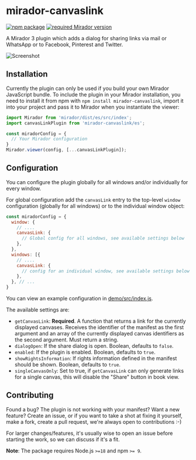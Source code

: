 # mirador-canvaslink

[![npm package][npm-badge]][npm]
[![required Mirador version][mirador-badge]][mirador]

A Mirador 3 plugin which adds a dialog for sharing links via mail or WhatsApp or to Facebook, Pinterest and Twitter.

![Screenshot][screenshot]

## Installation

Currently the plugin can only be used if you build your own Mirador JavaScript bundle.
To include the plugin in your Mirador installation, you need to install it
from npm with `npm install mirador-canvaslink`, import it into your project
and pass it to Mirador when you instantiate the viewer:

```javascript
import Mirador from 'mirador/dist/es/src/index';
import canvasLinkPlugin from 'mirador-canvaslink/es';

const miradorConfig = {
  // Your Mirador configuration
}
Mirador.viewer(config, [...canvasLinkPlugin]);
```

## Configuration

You can configure the plugin globally for all windows and/or individually for
every window.

For global configuration add the `canvasLink` entry to the top-level
`window` configuration (globally for all windows) or to the individual window
object:

```javascript
const miradorConfig = {
  window: {
    // ....
    canvasLink: {
      // Global config for all windows, see available settings below
    },
  },
  windows: [{
    // ....
    canvasLink: {
      // config for an individual window, see available settings below
    },
  }, // ...
}
```

You can view an example configuration in [demo/src/index.js][demo-cfg].

The available settings are:

- `getCanvasLink`: **Required**. A function that returns a link for the currently displayed canvases.
  Receives the identifier of the manifest as the first argument and an array of the currently displayed
  canvas identifiers as the second argument. Must return a string.
- `dialogOpen`: If the share dialog is open. Boolean, defaults to `false`.
- `enabled`: If the plugin is enabled. Boolean, defaults to `true`.
- `showRightsInformation`: If rights information defined in the manifest should be shown. Boolean, defaults to `true`.
- `singleCanvasOnly`: Set to true, if `getCanvasLink` can only generate links for a single canvas, this will
  disable the "Share" button in book view.

## Contributing

Found a bug? The plugin is not working with your manifest? Want a new
feature? Create an issue, or if you want to take a shot at fixing it
yourself, make a fork, create a pull request, we're always open to
contributions :-)

For larger changes/features, it's usually wise to open an issue before
starting the work, so we can discuss if it's a fit.

**Note**: The package requires Node.js `>=18` and npm `>= 9`.

[demo-cfg]: https://github.com/dbmdz/mirador-canvaslink/blob/main/demo/src/index.js#L5-L38
[mirador]: https://github.com/ProjectMirador/mirador/releases/tag/v3.3.0
[mirador-badge]: https://img.shields.io/badge/Mirador-%E2%89%A53.3.0-blueviolet
[npm]: https://www.npmjs.org/package/mirador-canvaslink
[npm-badge]: https://img.shields.io/npm/v/mirador-canvaslink.png?style=flat-square
[screenshot]: .docassets/screenshot.png
